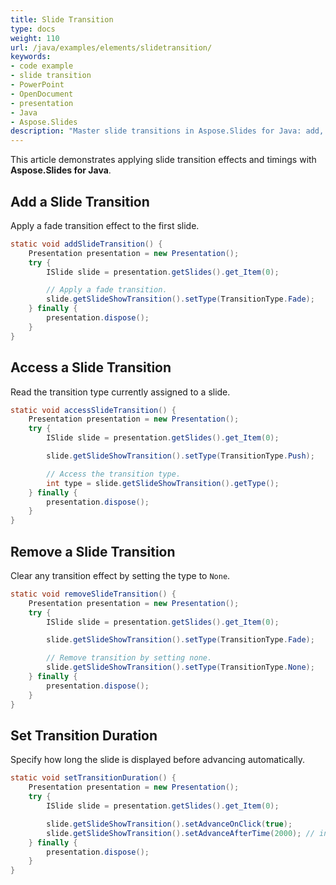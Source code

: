 ```yaml
---
title: Slide Transition
type: docs
weight: 110
url: /java/examples/elements/slidetransition/
keywords:
- code example
- slide transition
- PowerPoint
- OpenDocument
- presentation
- Java
- Aspose.Slides
description: "Master slide transitions in Aspose.Slides for Java: add, customize, and sequence effects and durations with Java examples for PPT, PPTX, and ODP presentations."
---
```


This article demonstrates applying slide transition effects and timings with **Aspose.Slides for Java**.

## **Add a Slide Transition**

Apply a fade transition effect to the first slide.

```java
static void addSlideTransition() {
    Presentation presentation = new Presentation();
    try {
        ISlide slide = presentation.getSlides().get_Item(0);

        // Apply a fade transition.
        slide.getSlideShowTransition().setType(TransitionType.Fade);
    } finally {
        presentation.dispose();
    }
}
```

## **Access a Slide Transition**

Read the transition type currently assigned to a slide.

```java
static void accessSlideTransition() {
    Presentation presentation = new Presentation();
    try {
        ISlide slide = presentation.getSlides().get_Item(0);

        slide.getSlideShowTransition().setType(TransitionType.Push);

        // Access the transition type.
        int type = slide.getSlideShowTransition().getType();
    } finally {
        presentation.dispose();
    }
}
```

## **Remove a Slide Transition**

Clear any transition effect by setting the type to `None`.

```java
static void removeSlideTransition() {
    Presentation presentation = new Presentation();
    try {
        ISlide slide = presentation.getSlides().get_Item(0);

        slide.getSlideShowTransition().setType(TransitionType.Fade);

        // Remove transition by setting none.
        slide.getSlideShowTransition().setType(TransitionType.None);
    } finally {
        presentation.dispose();
    }
}
```

## **Set Transition Duration**

Specify how long the slide is displayed before advancing automatically.

```java
static void setTransitionDuration() {
    Presentation presentation = new Presentation();
    try {
        ISlide slide = presentation.getSlides().get_Item(0);

        slide.getSlideShowTransition().setAdvanceOnClick(true);
        slide.getSlideShowTransition().setAdvanceAfterTime(2000); // in milliseconds.
    } finally {
        presentation.dispose();
    }
}
```
